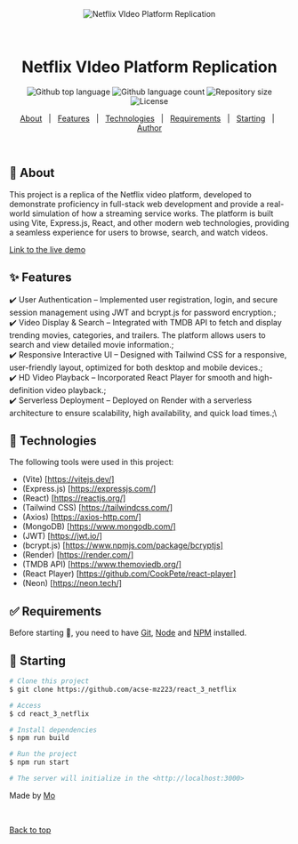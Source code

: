 <div align="center" id="top"> 
  <img src="./.github/app.gif" alt="Netflix VIdeo Platform Replication" />

  &#xa0;

  <!-- <a href="https://react_3_netflix.netlify.app">Demo</a> -->
</div>

<h1 align="center">Netflix VIdeo Platform Replication</h1>

<p align="center">
  <img alt="Github top language" src="https://img.shields.io/github/languages/top/acse-mz223/react_3_netflix?color=56BEB8">

  <img alt="Github language count" src="https://img.shields.io/github/languages/count/acse-mz223/react_3_netflix?color=56BEB8">

  <img alt="Repository size" src="https://img.shields.io/github/repo-size/acse-mz223/react_3_netflix?color=56BEB8">

  <img alt="License" src="https://img.shields.io/github/license/acse-mz223/react_3_netflix?color=56BEB8">

  <!-- <img alt="Github issues" src="https://img.shields.io/github/issues/acse-mz223/react_3_netflix?color=56BEB8" /> -->

  <!-- <img alt="Github forks" src="https://img.shields.io/github/forks/acse-mz223/react_3_netflix?color=56BEB8" /> -->

  <!-- <img alt="Github stars" src="https://img.shields.io/github/stars/acse-mz223/react_3_netflix?color=56BEB8" /> -->
</p>

<!-- Status -->

<!-- <h4 align="center"> 
	🚧  React_3_netflix 🚀 Under construction...  🚧
</h4> 

<hr> -->

<p align="center">
  <a href="#dart-about">About</a> &#xa0; | &#xa0; 
  <a href="#sparkles-features">Features</a> &#xa0; | &#xa0;
  <a href="#rocket-technologies">Technologies</a> &#xa0; | &#xa0;
  <a href="#white_check_mark-requirements">Requirements</a> &#xa0; | &#xa0;
  <a href="#checkered_flag-starting">Starting</a> &#xa0; | &#xa0;
  <!-- <a href="#memo-license">License</a> &#xa0; | &#xa0; -->
  <a href="https://github.com/acse-mz223" target="_blank">Author</a>
</p>

<br>

## :dart: About ##

This project is a replica of the Netflix video platform, developed to demonstrate proficiency in full-stack web development and provide a real-world simulation of how a streaming service works. The platform is built using Vite, Express.js, React, and other modern web technologies, providing a seamless experience for users to browse, search, and watch videos.

<a href="https://react-3-netflix.onrender.com" target="_blank">Link to the live demo</a>

## :sparkles: Features ##

:heavy_check_mark: User Authentication – Implemented user registration, login, and secure session management using JWT and bcrypt.js for password encryption.;\
:heavy_check_mark: Video Display & Search – Integrated with TMDB API to fetch and display trending movies, categories, and trailers. The platform allows users to search and view detailed movie information.;\
:heavy_check_mark: Responsive Interactive UI – Designed with Tailwind CSS for a responsive, user-friendly layout, optimized for both desktop and mobile devices.;\
:heavy_check_mark: HD Video Playback – Incorporated React Player for smooth and high-definition video playback.;\
:heavy_check_mark: Serverless Deployment – Deployed on Render with a serverless architecture to ensure scalability, high availability, and quick load times.;\

## :rocket: Technologies ##

The following tools were used in this project:

- (Vite) [https://vitejs.dev/]
- (Express.js) [https://expressjs.com/]
- (React) [https://reactjs.org/]
- (Tailwind CSS) [https://tailwindcss.com/]
- (Axios) [https://axios-http.com/]
- (MongoDB) [https://www.mongodb.com/]
- (JWT) [https://jwt.io/]
- (bcrypt.js) [https://www.npmjs.com/package/bcryptjs]
- (Render) [https://render.com/]
- (TMDB API) [https://www.themoviedb.org/]
- (React Player) [https://github.com/CookPete/react-player]
- (Neon) [https://neon.tech/]

## :white_check_mark: Requirements ##

Before starting :checkered_flag:, you need to have [Git](https://git-scm.com), [Node](https://nodejs.org/en/) and [NPM](https://www.npmjs.com/) installed.

## :checkered_flag: Starting ##

```bash
# Clone this project
$ git clone https://github.com/acse-mz223/react_3_netflix

# Access
$ cd react_3_netflix

# Install dependencies
$ npm run build

# Run the project
$ npm run start 

# The server will initialize in the <http://localhost:3000>
```

<!-- ## :memo: License ##

This project is under license from MIT. For more details, see the [LICENSE](LICENSE.md) file. -->


Made by <a href="https://github.com/acse-mz223" target="_blank">Mo</a>

&#xa0;

<a href="#top">Back to top</a>
